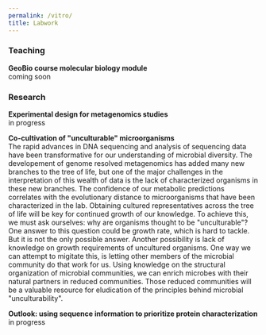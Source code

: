 ```yaml
---
permalink: /vitro/
title: Labwork
---
```


### Teaching   
   
**GeoBio course molecular biology module**   
coming soon   

### Research   
   
**Experimental design for metagenomics studies**   
in progress
    
**Co-cultivation of "unculturable" microorganisms**  
The rapid advances in DNA sequencing and analysis of sequencing data have been transformative for our understanding of microbial diversity. The 
developement of genome resolved metagenomics has added many new branches to the tree of life, but one of the major challenges in the interpretation 
of this wealth of data is the lack of characterized organisms in these new branches. The confidence of our metabolic predictions correlates with the 
evolutionary distance to microorganisms that have been characterized in the lab. Obtaining cultured representatives across the tree of life will be
key for continued growth of our knowledge. To achieve this, we must ask ourselves: why are organisms thought to be "unculturable"?     
One answer to this question could be growth rate, which is hard to tackle. But it is not the only possible answer. Another possibility is lack of 
knowledge on growth requirements of uncultured organisms. One way we can attempt to migitate this, is letting other members of the microbial community
do that work for us. Using knowledge on the structural organization of microbial communities, we can enrich microbes with their natural partners 
in reduced communities. Those reduced communities will be a valuable resource for eludication of the principles behind microbial "unculturability".   
    
**Outlook: using sequence information to prioritize protein characterization**
in progress     
